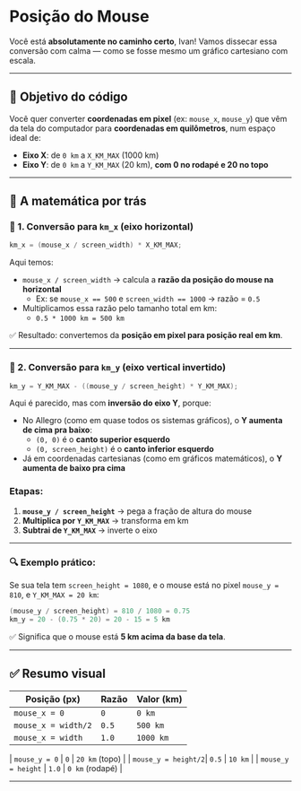 # Posição do Mouse

Você está **absolutamente no caminho certo**, Ivan! Vamos
dissecar essa conversão com calma — como se fosse mesmo
um gráfico cartesiano com escala.

---

## 🎯 Objetivo do código

Você quer converter **coordenadas em pixel** (ex: `mouse_x`,
`mouse_y`) que vêm da tela do computador para **coordenadas
em quilômetros**, num espaço ideal de:

- **Eixo X**: de `0 km` a `X_KM_MAX` (1000 km)
- **Eixo Y**: de `0 km` a `Y_KM_MAX` (20 km), **com 0 no rodapé e 20 no topo**

---

## 📐 A matemática por trás

### 🧮 1. Conversão para `km_x` (eixo horizontal)

```c
km_x = (mouse_x / screen_width) * X_KM_MAX;
```

Aqui temos:

- `mouse_x / screen_width` → calcula a **razão da posição do mouse na horizontal**
    - Ex: se `mouse_x == 500` e `screen_width == 1000` → razão = `0.5`
- Multiplicamos essa razão pelo tamanho total em km:
    - `0.5 * 1000 km = 500 km`

✅ Resultado: convertemos da **posição em pixel para posição real em km**.

---

### 🧮 2. Conversão para `km_y` (eixo vertical invertido)

```c
km_y = Y_KM_MAX - ((mouse_y / screen_height) * Y_KM_MAX);
```

Aqui é parecido, mas com **inversão do eixo Y**, porque:

- No Allegro (como em quase todos os sistemas gráficos),
o **Y aumenta de cima pra baixo**:
    - `(0, 0)` é o **canto superior esquerdo**
    - `(0, screen_height)` é o **canto inferior esquerdo**
- Já em coordenadas cartesianas (como em gráficos
matemáticos), o **Y aumenta de baixo pra cima**

### Etapas:

1. **`mouse_y / screen_height`** → pega a fração de altura do mouse
2. **Multiplica por `Y_KM_MAX`** → transforma em km
3. **Subtrai de `Y_KM_MAX`** → inverte o eixo

---

### 🔍 Exemplo prático:

Se sua tela tem `screen_height = 1080`, e o mouse está no
pixel `mouse_y = 810`, e `Y_KM_MAX = 20 km`:

```c
(mouse_y / screen_height) = 810 / 1080 = 0.75
km_y = 20 - (0.75 * 20) = 20 - 15 = 5 km
```

✅ Significa que o mouse está **5 km acima da base da tela**.

---

## ✅ Resumo visual

| Posição (px)        | Razão       | Valor (km)         |
|---------------------|-------------|--------------------|
| `mouse_x = 0`       | `0`         | `0 km`             |
| `mouse_x = width/2` | `0.5`       | `500 km`           |
| `mouse_x = width`   | `1.0`       | `1000 km`          |

| `mouse_y = 0`       | `0`         | `20 km` (topo)     |
| `mouse_y = height/2`| `0.5`       | `10 km`            |
| `mouse_y = height`  | `1.0`       | `0 km` (rodapé)    |

---


